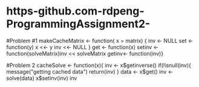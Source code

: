 # https-github.com-rdpeng-ProgrammingAssignment2-

#Problem #1
makeCacheMatrix <- function( x = matrix) {
inv <- NULL 
set <- function(y)
x <<- y
inv <<- NULL
}
get <- function(x)
setinv <- function(solveMatrix)inv << solveMatrix 
getinv<- function(inv)}


#Problem 2
cacheSolve <- function(x){
inv <- x$getinverse()
if(!isnull(inv){
message("getting cached data")
return(inv)
}
data <- x$get()
inv <- solve(data)
x$setinv(inv)
inv


